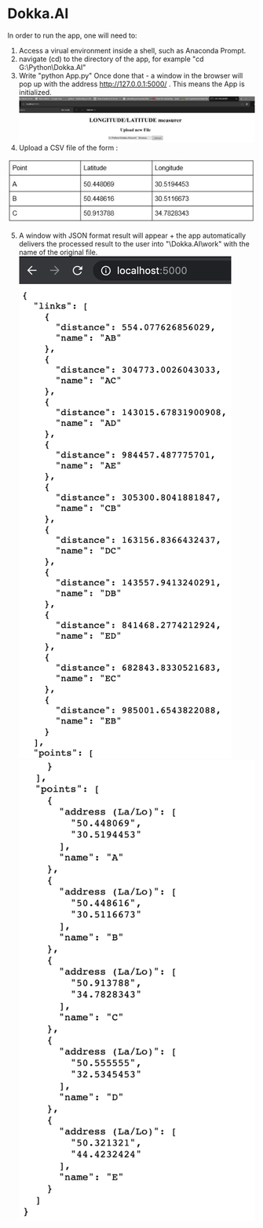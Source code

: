 # Dokka.AI

In order to run the app, one will need to:
1. Access a virual environment inside a shell, such as Anaconda Prompt. 
2. navigate (cd) to the directory of the app, for example "cd G:\Python\Dokka.AI"
3. Write "python App.py"
Once done that - a window in the browser will pop up with the address http://127.0.0.1:5000/ . This means the App is initialized. 
![img1](images/1.JPG)
4. Upload a CSV file of the form : 




![img2](images/4.JPG)



5. A window with JSON format result will appear + the app automatically delivers the processed result to the user into "\Dokka.AI\work" with the name of the original file.
![img3](images/5.png)
![img4](images/6.png)
